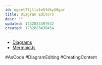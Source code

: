 ```yaml
---
id: ogoet77jtlate5fdky50gur
title: Diagram Editors
desc: ""
updated: 1732883497642
created: 1732883436454
---
```


- [Diagrams](https://diagrams.mingrammer.com/)
- [MermaidJs](https://www.mermaidchart.com/)

#AsCode #DiagramEditing #CreatingContent
